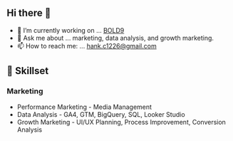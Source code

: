 ## Hi there 👋

- 🔭 I’m currently working on ... [BOLD9](https://www.bold-9.com/)
- 💬 Ask me about ... marketing, data analysis, and growth marketing.
- 📫 How to reach me: ... [hank.c1226@gmail.com](mailto:hank.c1226@gmail.com)

## 🔨 Skillset

### Marketing
- Performance Marketing - Media Management
- Data Analysis - GA4, GTM, BigQuery, SQL, Looker Studio
- Growth Marketing - UI/UX Planning, Process Improvement, Conversion Analysis
